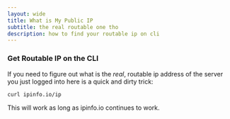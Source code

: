 ```yaml
---
layout: wide
title: What is My Public IP
subtitle: the real routable one tho
description: how to find your routable ip on cli
---
```


### Get Routable IP on the CLI

If you need to figure out what is the *real*, routable ip address of the server you just logged into here is a quick and dirty trick:

    curl ipinfo.io/ip

This will work as long as ipinfo.io continues to work.
